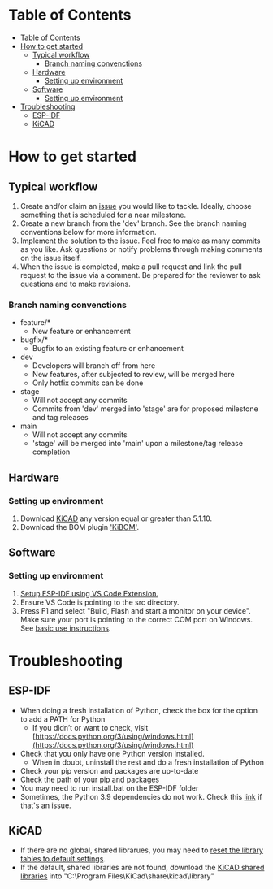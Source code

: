 # Table of Contents
- [Table of Contents](#table-of-contents)
- [How to get started](#how-to-get-started)
  - [Typical workflow](#typical-workflow)
    - [Branch naming convenctions](#branch-naming-convenctions)
  - [Hardware](#hardware)
    - [Setting up environment](#setting-up-environment)
  - [Software](#software)
    - [Setting up environment](#setting-up-environment-1)
- [Troubleshooting](#troubleshooting)
  - [ESP-IDF](#esp-idf)
  - [KiCAD](#kicad)


# How to get started


## Typical workflow
1. Create and/or claim an [issue](https://github.com/Team-Guardian/ESP32-Rover-Controller/issues) you would like to tackle. Ideally, choose something that is scheduled for a near milestone.
2. Create a new branch from the 'dev' branch. See the branch naming conventions below for more information.
3. Implement the solution to the issue. Feel free to make as many commits as you like. Ask questions or notify problems through making comments on the issue itself.
4. When the issue is completed, make a pull request and link the pull request to the issue via a comment. Be prepared for the reviewer to ask questions and to make revisions.

### Branch naming convenctions
- feature/*
  - New feature or enhancement
- bugfix/*
  - Bugfix to an existing feature or enhancement
- dev
  - Developers will branch off from here
  - New features, after subjected to review, will be merged here
  - Only hotfix commits can be done
- stage
  - Will not accept any commits
  - Commits from 'dev' merged into 'stage' are for proposed milestone and tag releases
- main
  - Will not accept any commits
  - 'stage' will be merged into 'main' upon a milestone/tag release completion

## Hardware

### Setting up environment
1. Download [KiCAD](https://www.kicad.org/download/) any version equal or greater than 5.1.10.
2. Download the BOM plugin ['KiBOM'](https://github.com/SchrodingersGat/KiBoM).

## Software

### Setting up environment
1. [Setup ESP-IDF using VS Code Extension.](https://github.com/espressif/vscode-esp-idf-extension/blob/HEAD/docs/tutorial/install.md)
2. Ensure VS Code is pointing to the src directory.
3. Press F1 and select "Build, Flash and start a monitor on your device". Make sure your port is pointing to the correct COM port on Windows. See [basic use instructions](https://github.com/espressif/vscode-esp-idf-extension/blob/2332c89d2a316bff7ce2677c235459e062b579db/docs/tutorial/basic_use.md).

# Troubleshooting

## ESP-IDF
- When doing a fresh installation of Python, check the box for the option to add a PATH for Python
  - If you didn’t or want to check, visit [https://docs.python.org/3/using/windows.html](https://docs.python.org/3/using/windows.html)
- Check that you only have one Python version installed.
  - When in doubt, uninstall the rest and do a fresh installation of Python
- Check your pip version and packages are up-to-date
- Check the path of your pip and packages
- You may need to run install.bat on the ESP-IDF folder
- Sometimes, the Python 3.9 dependencies do not work. Check this [link](https://github.com/espressif/esp-idf/issues/6111) if that's an issue.

## KiCAD
- If there are no global, shared librarues, you may need to [reset the library tables to default settings](https://forum.kicad.info/t/library-management-in-kicad-version-5/14636#:~:text=resetting%20the%20library%20tables%20to%20default%20settings).
- If the default, shared libraries are not found, download the [KiCAD shared libraries](https://kicad.github.io/) into "C:\Program Files\KiCad\share\kicad\library"
